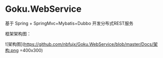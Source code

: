 # Goku.WebService
基于 Spring + SpringMvc+Mybatis+Dubbo 开发分布式REST服务

框架架构图：

![架构图](https://github.com/nbfujx/Goku.WebService/blob/master/Docs/架构.png  =400x300)






